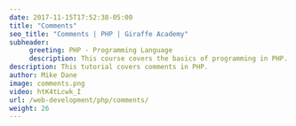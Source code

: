 ```yaml
---
date: 2017-11-15T17:52:38-05:00
title: "Comments"
seo_title: "Comments | PHP | Giraffe Academy"
subheader:
     greeting: PHP - Programming Language
     description: This course covers the basics of programming in PHP. Work your way through the videos and we'll teach you everything you need to know to start your programming journey!
description: This tutorial covers comments in PHP.
author: Mike Dane
image: comments.png
video: htK4tLcwk_I
url: /web-development/php/comments/
weight: 26
---
```

